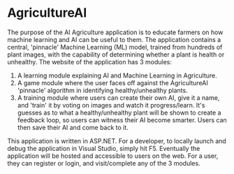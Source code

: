 # AgricultureAI

The purpose of the AI Agriculture application is to educate farmers on how machine learning and AI can be useful to them. The application contains a central, 'pinnacle' Machine Learning (ML) model, trained from hundreds of plant images, with the capability of determining whether a plant is health or unhealthy.  The website of the application has 3 modules:

1. A learning module explaining AI and Machine Learning in Agriculture.
2. A game module where the user faces off against the AgricultureAI 'pinnacle' algorithm in identifying healthy/unhealthy plants.
3. A training module where users can create their own AI, give it a name, and 'train' it by voting on images and watch it progress/learn.  It's guesses as to what a healthy/unhealthy plant will be shown to create a feedback loop, so users can witness their AI become smarter.  Users can then save their AI and come back to it.

This application is written in ASP.NET.  For a developer, to locally launch and debug the application in Visual Studio, simply hit F5.
Eventually the application will be hosted and accessible to users on the web.  For a user, they can register or login, and visit/complete any of the 3 modules.
